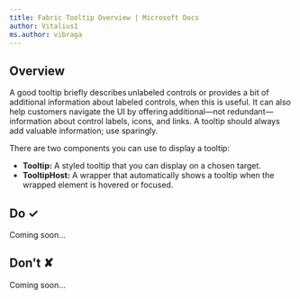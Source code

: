 ```yaml
---
title: Fabric Tooltip Overview | Microsoft Docs
author: Vitalius1
ms.author: vibraga
---
```


## Overview
A good tooltip briefly describes unlabeled controls or provides a bit of additional information about labeled controls, when this is useful. It can also help customers navigate the UI by offering additional—not redundant—information about control labels, icons, and links. A tooltip should always add valuable information; use sparingly.

There are two components you can use to display a tooltip:

- **Tooltip:** A styled tooltip that you can display on a chosen target.
- **TooltipHost:** A wrapper that automatically shows a tooltip when the wrapped element is hovered or focused.



## Do &#10003;
Coming soon...

## Don't &#10008;
Coming soon...